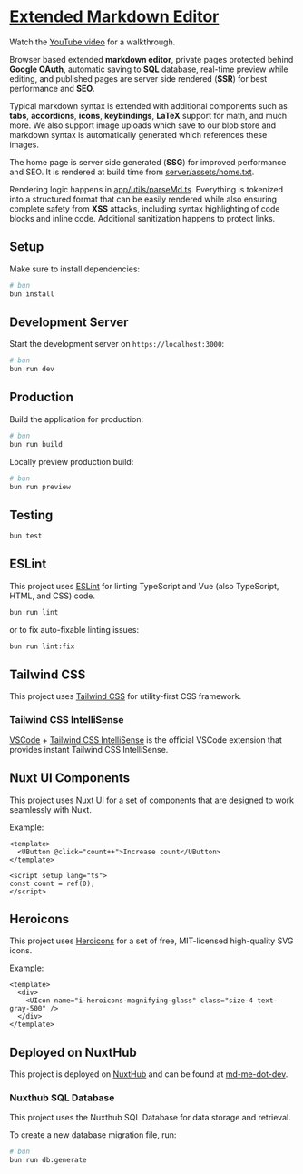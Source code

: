 # [Extended Markdown Editor](https://md-me-dot-dev.nuxt.dev/)

Watch the [YouTube video](https://www.youtube.com/watch?v=Dzvs-GNx-ww) for a walkthrough.

Browser based extended **markdown editor**, private pages protected behind **Google OAuth**, automatic saving to **SQL** database, real-time preview while editing, and published pages are server side rendered (**SSR**) for best performance and **SEO**.

Typical markdown syntax is extended with additional components such as **tabs**, **accordions**, **icons**, **keybindings**, **LaTeX** support for math, and much more. We also support image uploads which save to our blob store and markdown syntax is automatically generated which references these images.

The home page is server side generated (**SSG**) for improved performance and SEO. It is rendered at build time from [server/assets/home.txt](./server/assets/home.txt).

Rendering logic happens in [app/utils/parseMd.ts](./app/utils/parseMd.ts). Everything is tokenized into a structured format that can be easily rendered while also ensuring complete safety from **XSS** attacks, including syntax highlighting of code blocks and inline code. Additional sanitization happens to protect links.

## Setup

Make sure to install dependencies:

```bash
# bun
bun install
```

## Development Server

Start the development server on `https://localhost:3000`:

```bash
# bun
bun run dev
```

## Production

Build the application for production:

```bash
# bun
bun run build
```

Locally preview production build:

```bash
# bun
bun run preview
```

## Testing

```bash
bun test
```

## ESLint

This project uses [ESLint](https://eslint.org/) for linting TypeScript and Vue (also TypeScript, HTML, and CSS) code.

```bash
bun run lint
```

or to fix auto-fixable linting issues:

```bash
bun run lint:fix
```

## Tailwind CSS

This project uses [Tailwind CSS](https://tailwindcss.com/) for utility-first CSS framework.

### Tailwind CSS IntelliSense

[VSCode](https://code.visualstudio.com/) + [Tailwind CSS IntelliSense](https://marketplace.visualstudio.com/items?itemName=bradlc.vscode-tailwindcss) is the official VSCode extension that provides instant Tailwind CSS IntelliSense.

## Nuxt UI Components

This project uses [Nuxt UI](https://ui.nuxt.com/) for a set of components that are designed to work seamlessly with Nuxt.

Example:

```vue
<template>
  <UButton @click="count++">Increase count</UButton>
</template>

<script setup lang="ts">
const count = ref(0);
</script>
```

## Heroicons

This project uses [Heroicons](https://heroicons.com/) for a set of free, MIT-licensed high-quality SVG icons.

Example:

```vue
<template>
  <div>
    <UIcon name="i-heroicons-magnifying-glass" class="size-4 text-gray-500" />
  </div>
</template>
```

## Deployed on NuxtHub

This project is deployed on [NuxtHub](https://nuxt.dev/hub) and can be found at [md-me-dot-dev](https://md-me-dot-dev.nuxt.dev/).

### Nuxthub SQL Database

This project uses the Nuxthub SQL Database for data storage and retrieval.

To create a new database migration file, run:

```bash
# bun
bun run db:generate
```
